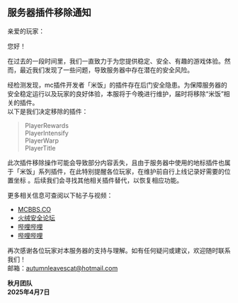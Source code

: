 ## 服务器插件移除通知
 
亲爱的玩家：  

您好！  

在过去的一段时间里，我们一直致力于为您提供稳定、安全、有趣的游戏体验。然而，最近我们发现了一些问题，导致服务器中存在潜在的安全风险。

经检测发现，mc插件开发者「米饭」的插件存在后门安全隐患。为保障服务器的安全稳定运行以及玩家的良好体验，本服将于今晚进行维护，届时将移除“米饭”相关的插件。  
以下是我们决定移除的插件：
> PlayerRewards  
> PlayerIntensify  
> PlayerWarp  
> PlayerTitle  

此次插件移除操作可能会导致部分内容丢失，且由于服务器中使用的地标插件也属于「米饭」系列插件，在此特别提醒各位玩家，在维护前自行上线记录好需要的位置坐标 。后续我们会寻找其他相关插件替代，以恢复相应功能。  

更多相关信息可查阅以下帖子与视频：  
- [MCBBS.CO](https://www.mcbbs.co/thread-2826-1-1.html)
- [火绒安全论坛](https://bbs.huorong.cn/thread-151585-1-1.html)
- [哔哩哔哩](https://b23.tv/PI9AaYg)
- [哔哩哔哩](https://b23.tv/dIwgBim)

再次感谢各位玩家对本服务器的支持与理解。如有任何疑问或建议，欢迎随时联系我们！  
邮箱：autumnleavescat@hotmail.com  
 
**秋月团队**  
**2025年4月7日**